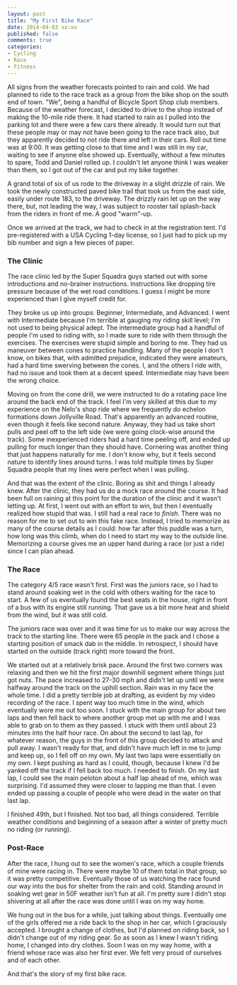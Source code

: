 ```yaml
---
layout: post
title: "My First Bike Race"
date: 2014-04-03 xx:xx
published: false
comments: true
categories:
- Cycling
- Race
- Fitness
---
```

All signs from the weather forecasts pointed to rain and cold.  We had planned to ride to the race track as a group from the bike shop on the south end of town.  "We", being a handful of Bicycle Sport Shop club members.  Because of the weather forecast, I decided to drive to the shop instead of making the 10-mile ride there.  It had started to rain as I pulled into the parking lot and there were a few cars there already.  It would turn out that these people may or may not have been going to the race track also, but they apparently decided to not ride there and left in their cars.  Roll out time was at 9:00.  It was getting close to that time and I was still in my car, waiting to see if anyone else showed up.  Eventually, without a few minutes to spare, Todd and Daniel rolled up.  I couldn't let anyone think I was weaker than them, so I got out of the car and put my bike together.

A grand total of six of us rode to the driveway in a slight drizzle of rain.  We took the newly constructed paved bike trail that took us from the east side, easily under route 183, to the driveway.  The drizzly rain let up on the way there, but, not leading the way, I was subject to rooster tail splash-back from the riders in front of me.  A good "warm"-up.

Once we arrived at the track, we had to check in at the registration tent.  I'd pre-registered with a USA Cycling 1-day license, so I just had to pick up my bib number and sign a few pieces of paper.

### The Clinic

The race clinic led by the Super Squadra guys started out with some introductions and no-brainer instructions.  Instructions like dropping tire pressure because of the wet road conditions.  I guess I might be more experienced than I give myself credit for.

They broke us up into groups: Beginner, Intermediate, and Advanced.  I went with Intermediate because I'm terrible at gauging my riding skill level; I'm not used to being physical adept.  The intermediate group had a handful of people I'm used to riding with, so I made sure to ride with them through the exercises.  The exercises were stupid simple and boring to me.  They had us maneuver between cones to practice handling.  Many of the people I don't know, on bikes that, with admitted prejudice, indicated they were amateurs, had a hard time swerving between the cones.  I, and the others I ride with, had no issue and took them at a decent speed.  Intermediate may have been the wrong choice.

Moving on from the cone drill, we were instructed to do a rotating pace line around the back end of the track.  I feel I'm very skilled at this due to my experience on the Nelo's shop ride where we frequently do echelon formations down Jollyville Road.  That's apparently an advanced routine, even though it feels like second nature.  Anyway, they had us take short pulls and peel off to the left side (we were going clock-wise around the track).  Some inexperienced riders had a hard time peeling off, and ended up pulling for much longer than they should have.  Cornering was another thing that just happens naturally for me.  I don't know why, but it feels second nature to identify lines around turns.  I was told multiple times by Super Squadra people that my lines were perfect when I was pulling.

And that was the extent of the clinic.  Boring as shit and things I already knew.  After the clinic, they had us do a mock race around the course.  It had been full on raining at this point for the duration of the clinic and it wasn't letting up.  At first, I went out with an effort to win, but then I eventually realized how stupid that was.  I still had a real race to _finish_.  There was no reason for me to set out to win this fake race.  Instead, I tried to memorize as many of the course details as I could:  how far after this puddle was a turn, how long was this climb, when do I need to start my way to the outside line.  Memorizing a course gives me an upper hand during a race (or just a ride) since I can plan ahead.

### The Race

The category 4/5 race wasn't first.  First was the juniors race, so I had to stand around soaking wet in the cold with others waiting for the race to start.  A few of us eventually found the best seats in the house, right in front of a bus with its engine still running.  That gave us a bit more heat and shield from the wind, but it was still cold.

The juniors race was over and it was time for us to make our way across the track to the starting line.  There were 65 people in the pack and I chose a starting position of smack dab in the middle.  In retrospect, I should have started on the outside (track right) more toward the front.

We started out at a relatively brisk pace.  Around the first two corners was relaxing and then we hit the first major downhill segment where things just got nuts.  The pace increased to 27-30 mph and didn't let up until we were halfway around the track on the uphill section.  Rain was in my face the whole time.  I did a pretty terrible job at drafting, as evident by my video recording of the race.  I spent way too much time in the wind, which eventually wore me out too soon.  I stuck with the main group for about two laps and then fell back to where another group met up with me and I was able to grab on to them as they passed.  I stuck with them until about 23 minutes into the half hour race.  On about the second to last lap, for whatever reason, the guys in the front of this group decided to attack and pull away.  I wasn't ready for that, and didn't have much left in me to jump and keep up, so I fell off on my own.  My last two laps were essentially on my own.  I kept pushing as hard as I could, though, because I knew I'd be yanked off the track if I fell back too much.  I needed to finish.  On my last lap, I could see the main peloton about a half lap ahead of me, which was surprising.  I'd assumed they were closer to lapping me than that.  I even ended up passing a couple of people who were dead in the water on that last lap.

I finished 49th, but I finished.  Not too bad, all things considered.  Terrible weather conditions and beginning of a season after a winter of pretty much no riding (or running).

### Post-Race

After the race, I hung out to see the women's race, which a couple friends of mine were racing in.  There were maybe 10 of them total in that group, so it was pretty competitive.  Eventually those of us watching the race found our way into the bus for shelter from the rain and cold.  Standing around in soaking wet gear in 50F weather isn't fun at all.  I'm pretty sure I didn't stop shivering at all after the race was done until I was on my way home.

We hung out in the bus for a while, just talking about things.  Eventually one of the girls offered me a ride back to the shop in her car, which I graciously accepted.  I brought a change of clothes, but I'd planned on riding back, so I didn't change out of my riding gear.  So as soon as I knew I wasn't riding home, I changed into dry clothes.  Soon I was on my way home, with a friend whose race was also her first ever.  We felt very proud of ourselves and of each other.

And that's the story of my first bike race.
